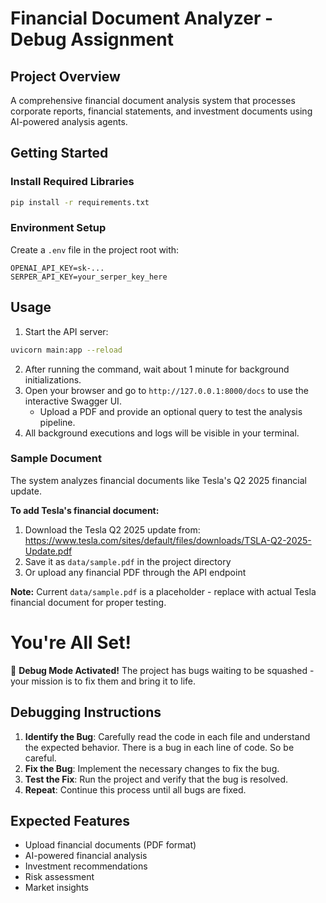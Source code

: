 # Financial Document Analyzer - Debug Assignment

## Project Overview
A comprehensive financial document analysis system that processes corporate reports, financial statements, and investment documents using AI-powered analysis agents.

## Getting Started

### Install Required Libraries
```sh
pip install -r requirements.txt
```

### Environment Setup
Create a `.env` file in the project root with:
```
OPENAI_API_KEY=sk-...
SERPER_API_KEY=your_serper_key_here
```

## Usage
1. Start the API server:
```sh
uvicorn main:app --reload
```
2. After running the command, wait about 1 minute for background initializations.
3. Open your browser and go to `http://127.0.0.1:8000/docs` to use the interactive Swagger UI.
   - Upload a PDF and provide an optional query to test the analysis pipeline.
4. All background executions and logs will be visible in your terminal.

### Sample Document
The system analyzes financial documents like Tesla's Q2 2025 financial update.

**To add Tesla's financial document:**
1. Download the Tesla Q2 2025 update from: https://www.tesla.com/sites/default/files/downloads/TSLA-Q2-2025-Update.pdf
2. Save it as `data/sample.pdf` in the project directory
3. Or upload any financial PDF through the API endpoint

**Note:** Current `data/sample.pdf` is a placeholder - replace with actual Tesla financial document for proper testing.

# You're All Set!
🐛 **Debug Mode Activated!** The project has bugs waiting to be squashed - your mission is to fix them and bring it to life.

## Debugging Instructions

1. **Identify the Bug**: Carefully read the code in each file and understand the expected behavior. There is a bug in each line of code. So be careful.
2. **Fix the Bug**: Implement the necessary changes to fix the bug.
3. **Test the Fix**: Run the project and verify that the bug is resolved.
4. **Repeat**: Continue this process until all bugs are fixed.

## Expected Features
- Upload financial documents (PDF format)
- AI-powered financial analysis
- Investment recommendations
- Risk assessment
- Market insights
